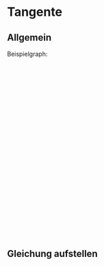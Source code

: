 <link rel="stylesheet" type="text/css" href="https://jsxgraph.uni-bayreuth.de/distrib/jsxgraph.css" />
<script type="text/javascript" src="https://jsxgraph.uni-bayreuth.de/distrib/jsxgraphcore.js"></script>

# Tangente

## Allgemein
Beispielgraph:
<div id="jxgbox" class="jxgbox" style="width:100%; height:400px;"></div>

## Gleichung aufstellen


<script type="text/javascript">
var board = JXG.JSXGraph.initBoard('jxgbox', {boundingbox: [-6, 4, 6, -4], fixed: true, axis:true, grid:false, showCopyright:false, showNavigation:false});
board.create('functiongraph', function(x) {
    return Math.pow((x + 1), 2) - 1;
});
</script>